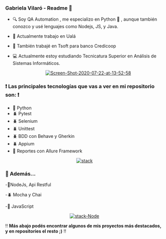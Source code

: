   ### Gabriela Vilaró - Readme 👋


  - :mag: Soy QA Automation , me especializo en Python :snake: , aunque también conozco y usé lenguajes como Nodejs, JS, y Java.
  - :office: Actualmente trabajo en Ualá
  - :office: También trabajé en Tsoft para banco Credicoop
  - :computer: Actualmente estoy estudiando Tecnicatura Superior en Análisis de Sistemas Informáticos.
  
      <p align="center"> <a href="https://ibb.co/VJYybb4"><img src="https://i.ibb.co/mb5sddW/Screen-Shot-2020-07-22-at-13-52-58.png" alt="Screen-Shot-2020-07-22-at-13-52-58"     border="0"></a> </p>


 ### :heavy_exclamation_mark: Las principales tecnologías que vas a ver en mi repositorio son: :heavy_exclamation_mark:

  - :snake: Python
  - :beetle: Pytest
  - :beetle: Selenium
  - :beetle: Unittest
  - :beetle: BDD con Behave y Gherkin
  - :beetle: Appium
  - :open_file_folder: Reportes con Allure Framework  
  
  
   <p align="center"> <a href="https://ibb.co/JBrg1WH"><img src="https://i.ibb.co/Lk9HFD1/stack.png" alt="stack" border="0"></a> </p>
   
  
### :red_circle: Además...
      
-:space_invader:NodeJs, Api Restful

-:beetle: Mocha y Chai

-:space_invader: JavaScript


  <p align="center"> <a href="https://imgbb.com/"><img src="https://i.ibb.co/VQvfxdX/stack-Node.png" alt="stack-Node" border="0"></a> </p>

 

:bangbang: **Más abajo podés encontrar algunos de mis proyectos más destacados, y en repositories el resto ;)** :bangbang:
  
  
